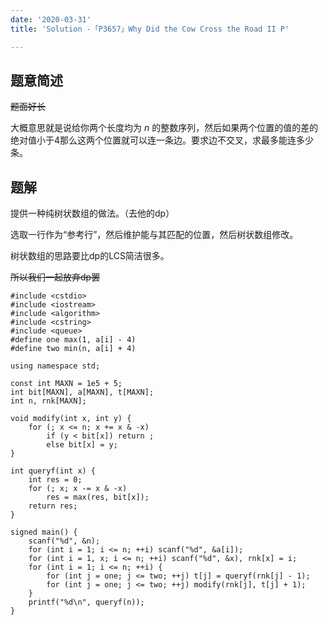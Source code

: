 ```yaml
---
date: '2020-03-31'
title: 'Solution -「P3657」Why Did the Cow Cross the Road II P'

---
```


## 题意简述

~~题面好长~~

大概意思就是说给你两个长度均为 $n$ 的整数序列，然后如果两个位置的值的差的绝对值小于4那么这两个位置就可以连一条边。要求边不交叉，求最多能连多少条。

## 题解

提供一种纯树状数组的做法。（去他的dp）

选取一行作为“参考行”，然后维护能与其匹配的位置，然后树状数组修改。

树状数组的思路要比dp的LCS简洁很多。

~~所以我们一起放弃dp罢~~

```cpp[class="line-numbers"]
#include <cstdio>
#include <iostream>
#include <algorithm>
#include <cstring>
#include <queue>
#define one max(1, a[i] - 4)
#define two min(n, a[i] + 4)

using namespace std;

const int MAXN = 1e5 + 5;
int bit[MAXN], a[MAXN], t[MAXN];
int n, rnk[MAXN];

void modify(int x, int y) {
	for (; x <= n; x += x & -x)
		if (y < bit[x]) return ;
		else bit[x] = y;
}

int queryf(int x) {
	int res = 0;
	for (; x; x -= x & -x)
		res = max(res, bit[x]);
	return res;
}

signed main() {
	scanf("%d", &n);
	for (int i = 1; i <= n; ++i) scanf("%d", &a[i]);
	for (int i = 1, x; i <= n; ++i) scanf("%d", &x), rnk[x] = i;
	for (int i = 1; i <= n; ++i) {
		for (int j = one; j <= two; ++j) t[j] = queryf(rnk[j] - 1);
		for (int j = one; j <= two; ++j) modify(rnk[j], t[j] + 1);
	}
	printf("%d\n", queryf(n));
}
```